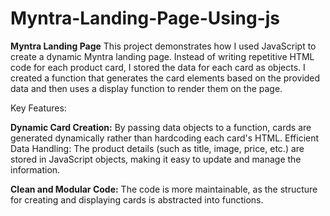 # Myntra-Landing-Page-Using-js
**Myntra Landing Page**
This project demonstrates how I used JavaScript to create a dynamic Myntra landing page. Instead of writing repetitive HTML code for each product card, I stored the data for each card as objects. I created a function that generates the card elements based on the provided data and then uses a display function to render them on the page.

Key Features:

**Dynamic Card Creation:** By passing data objects to a function, cards are generated dynamically rather than hardcoding each card's HTML.
Efficient Data Handling: The product details (such as title, image, price, etc.) are stored in JavaScript objects, making it easy to update and manage the information.

**Clean and Modular Code:** The code is more maintainable, as the structure for creating and displaying cards is abstracted into functions.
